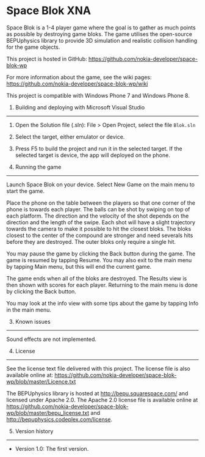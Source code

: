 Space Blok XNA
==============

Space Blok is a 1-4 player game where the goal is to gather as much points as
possible by destroying game bloks. The game utilises the open-source 
BEPUphysics library to provide 3D simulation and realistic collision handling 
for the game objects.

This project is hosted in GitHub:
https://github.com/nokia-developer/space-blok-wp

For more information about the game, see the wiki pages:
https://github.com/nokia-developer/space-blok-wp/wiki

This project is compatible with Windows Phone 7 and Windows Phone 8.


1. Building and deploying with Microsoft Visual Studio
-------------------------------------------------------------------------------

1. Open the Solution file (.sln): File > Open Project, select the file
   `Blok.sln`
2. Select the target, either emulator or device.
3. Press F5 to build the project and run it in the selected target. If the
   selected target is device, the app will deployed on the phone.


2. Running the game
-------------------------------------------------------------------------------

Launch Space Blok on your device. Select New Game on the main menu to start 
the game.

Place the phone on the table between the players so that one corner of the
phone is towards each player. The balls can be shot by swiping on top of each
platform. The direction and the velocity of the shot depends on the direction
and the length of the swipe. Each shot will have a slight trajectory towards 
the camera to make it possible to hit the closest bloks. The bloks closest to 
the center of the compound are stronger and need severals hits before they are 
destroyed. The outer bloks only require a single hit.

You may pause the game by clicking the Back button during the game. The game 
is resumed by tapping Resume. You may also exit to the main menu by tapping 
Main menu, but this will end the current game.

The game ends when all of the bloks are destroyed. The Results view is then 
shown with scores for each player. Returning to the main menu is done by 
clicking the Back button.

You may look at the info view with some tips about the game by tapping Info in 
the main menu.


3. Known issues
-------------------------------------------------------------------------------

Sound effects are not implemented.


4. License
-------------------------------------------------------------------------------

See the license text file delivered with this project. The license file is 
also available online at:
https://github.com/nokia-developer/space-blok-wp/blob/master/Licence.txt

The BEPUphysics library is hosted at http://bepu.squarespace.com/ and licensed 
under Apache 2.0. The Apache 2.0 license file is available online at
https://github.com/nokia-developer/space-blok-wp/blob/master/bepu_license.txt
and http://bepuphysics.codeplex.com/license.


5. Version history
-------------------------------------------------------------------------------

* Version 1.0: The first version.
